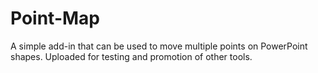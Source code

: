 # Point-Map
A simple add-in that can be used to move multiple points on PowerPoint shapes. Uploaded for testing and promotion of other tools.
